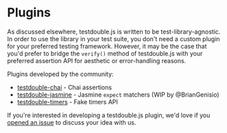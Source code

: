 # Plugins

As discussed elsewhere, testdouble.js is written to be test-library-agnostic. In
order to use the library in your test suite, you don't need a custom plugin for
your preferred testing framework. However, it may be the case that you'd prefer
to bridge the `verify()` method of testdouble.js with your preferred assertion
API for aesthetic or error-handling reasons.

Plugins developed by the community:

* [testdouble-chai](https://github.com/basecase/testdouble-chai) - Chai assertions
* [testdouble-jasmine](https://github.com/testdouble/testdouble.js/issues/41) -
Jasmine `expect` matchers (WIP by @BrianGenisio)
* [testdouble-timers](https://github.com/kuy/testdouble-timers) - Fake timers API

If you're interested in developing a testdouble.js plugin, we'd love if you
[opened an issue](https://github.com/testdouble/testdouble.js/issues/new) to
discuss your idea with us.
